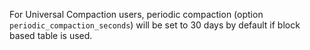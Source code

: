 For Universal Compaction users, periodic compaction (option `periodic_compaction_seconds`) will be set to 30 days by default if block based table is used.